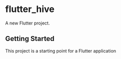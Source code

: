 # flutter_hive

A new Flutter project.

## Getting Started

This project is a starting point for a Flutter application
